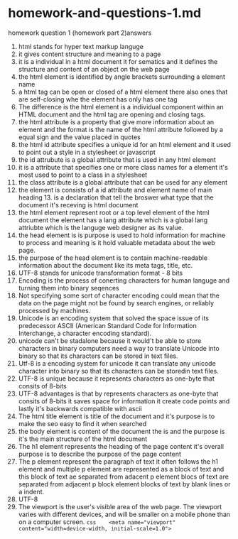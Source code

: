 # homework-and-questions-1.md
homework question 1 (homework part 2)answers
1. html stands for hyper text markup languge
2. it gives content structure and meaning to a page
3. it is a individual in a html document it for sematics and it defines the structure and content of an object on the web page
4. the html element is identified by angle brackets surrounding a element name 
5. a html tag  can be open or closed of a html element there also ones that are self-closing whe the element has only has one tag
6. The difference is the html element is a individual component within an HTML document and the html tag are opening and closing tags.
7. the html attribute is a property that give more information about an element and the format is the name of the html attribute followed by a equal sign and the value placed in quotes
8. the html id attribute specifies a unique id for an html element and it used to point out a style in a stylesheet or javascript 
9. the id attrubute is a global attribute that is used in any html element
10. it is a attribute that specifies one or more class names for a element it's most used to point to a class in a stylesheet 
11. the class attribute is a global attribute that can be used for any element
12. the element is consists of a id attribute and element name of main heading
13.<!DOCTYPE html> is a declaration that tell the broswer what type that the document it's receving is html document
14. the html element represent root or a top level element of the html document the element has a lang attribute which is a global lang attriubte which is the languge web designer as its value.
15. the head element is is purpose is used to hold information for machine to process and meaning is it hold valuable metadata about the web page.
16. the purpose of the head element is to contain machine-readable information about the document like its meta tags, title, etc.
17. UTF-8 stands for unicode transformation format - 8 bits 
18. Encoding is the process of conerting characters for human languge and turning them into binary seqences 
19. Not specifying some sort of character encoding could mean that the data on the page might not be found by search engines, or reliably processed by machines.
20. Unicode is an encoding system that solved the space issue of its predecessor ASCII (American Standard Code for Information Interchange, a character encoding standard).
21. unicode can't be stadalone because it would't be able to store characters in binary computers need a way to translate Unicode into binary so that its characters can be stored in text files.
22. Utf-8 is a encoding system for unicode it can translate any unicode character into binary so that its characters can be storedin text files.
23. UTF-8 is unique because it represents characters as one-byte that consits of 8-bits
24. UTF-8 advantages is that by represents characters as one-byte that consits of 8-bits it saves space for information it create code points and lastly it's backwards compatible with ascii
25. The html title element is title of the document and it's purpose is to make the seo easy to find it when searched
26. the body element is content of the document the is and the purpose is it's the main structure of the html document
27. The h1 element represents the heading of the page content it's overall purpose is to describe the purpose of the page content 
28. The p element represent the paragraph of text it often follows the h1 element and multiple p element are represented as a block of text and this block of text ae separated from adacent p element blocs of text are separated from adjacent p block element blocks of text by blank lines or a indent.
29. UTF-8
30. The viewport is the user's visible area of the web page. The viewport varies with different devices, and will be smaller on a mobile phone than on a computer screen. ```css 	<meta name="viewport" content="width=device-width, initial-scale=1.0">```
